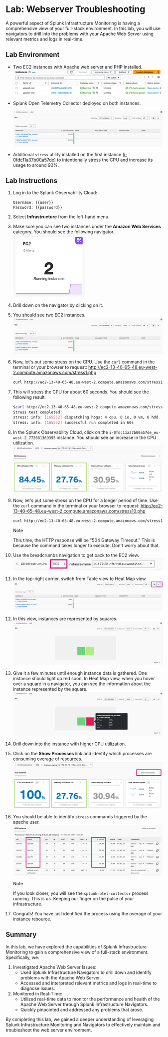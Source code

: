 # Lab: Webserver Troubleshooting 

A powerful aspect of Splunk Infrastructure Monitoring is having a comprehensive view of your full-stack environment. In this lab, you will use navigators to drill into the problems with your Apache Web Server using relevant metrics and logs in real-time.


## Lab Environment

- Two EC2 instances with Apache web server and PHP installed. ![ec2s](ec2s.png)

  

- Splunk Open Telemetry Collector deployed on both instances.

  ![infrastructure](infrastructure.png)	

- Additional `stress` utility installed on the first instance ([i-0fdc11a37b00a57de](https://eu-west-2.console.aws.amazon.com/ec2/home?region=eu-west-2#InstanceDetails:instanceId=i-0fdc11a37b00a57de)) to intentionally stress the CPU and increase its usage to around 90%. 
  
  
  
## Lab Instructions

  1. Log in to the Splunk Observability Cloud: 
     ``` 
     Username: {{user}}
     Password: {{password}}
     ```
  
     
  
  2. Select **Infrastructure** from the left-hand menu.

     

  3. Make sure you can see two instances under the **Amazon Web Services** category. You should see the following navigator.
     ![navigator](navigator.png)
  
     
  
  4. Drill down on the navigator by clicking on it.
     
  5. You should see two EC2 instances.![infrastructure](infrastructure.png)
  
     
  
  6. Now, let's put some stress on the CPU. Use the `curl` command in the terminal or your browser to request: http://ec2-13-40-65-48.eu-west-2.compute.amazonaws.com/stress1.php
  
     ```sh
     curl http://ec2-13-40-65-48.eu-west-2.compute.amazonaws.com/stress1.php
     ```
  
     
  
  7. This will stress the CPU for about 60 seconds. You should see the following result:
  
     ```sh
     $curl http://ec2-13-40-65-48.eu-west-2.compute.amazonaws.com/stress1.php
     Stress test completed:
     stress: info: [165552] dispatching hogs: 4 cpu, 0 io, 0 vm, 0 hdd
     stress: info: [165552] successful run completed in 60s
     ```
     
    
     
  8. In the Splunk Observability Cloud, click on the `i-0fdc11a37b00a57de_eu-west-2_772081369355` instance. You should see an increase in the CPU utilization.![cpu01](cpu01.png)
  
     
  
  9. Now, let's put some stress on the CPU for a longer period of time. Use the `curl` command in the terminal or your browser to request: http://ec2-13-40-65-48.eu-west-2.compute.amazonaws.com/stress10.php
  
     ```sh
     curl http://ec2-13-40-65-48.eu-west-2.compute.amazonaws.com/stress10.php
     ```
  
     
  
     > [!NOTE]
     >
     > This time, the HTTP response will be "504 Gateway Timeout." This is because the command takes longer to execute. Don't worry about that.

  

  10. Use the breadcrumbs navigation to get back to the EC2 view.![breadcrumbs](breadcrumbs.png)

  

  11. In the top-right corner, switch from Table view to Heat Map view.![table](table.png)
  
  12. In this view, instances are represented by squares. ![heatmap](heatmap.png)
  
      
  
  13. Give it a few minutes until enough instance data is gathered. One instance should light up red soon. In Heat Map view, when you hover over a square in a navigator, you can see the information about the instance represented by the square.![heatmap-red](heatmap-red.png)
  
      
  
  14. Drill down into the instance with higher CPU utilization. 
  
  15. Click on the **Show Processes** link and identify which processes are consuming overage of resources.  ![show-processes](show-processes.png) 
  
      
  
  16. You should be able to identify `stress` commands triggered by the apache user.![processes](processes.png)
  
      
  
      > [!NOTE]
      >
      > If you look closer, you will see the `splunk-otel-collector` process running. This is us. Keeping our finger on the pulse of your infrastructure.
  
      
  
  17. Congrats! You have just identified the process using the overage of your instance resource. 

  

## Summary

In this lab, we have explored the capabilities of Splunk Infrastructure Monitoring to gain a comprehensive view of a full-stack environment. Specifically, we:

1. Investigated Apache Web Server Issues:
   - Used Splunk Infrastructure Navigators to drill down and identify problems with the Apache Web Server.
   - Accessed and interpreted relevant metrics and logs in real-time to diagnose issues.
2. Monitored in Real-Time:
   - Utilized real-time data to monitor the performance and health of the Apache Web Server through Splunk Infrastructure Navigators.
   - Quickly pinpointed and addressed any problems that arose.

By completing this lab, we gained a deeper understanding of leveraging Splunk Infrastructure Monitoring and Navigators to effectively maintain and troubleshoot the web server environment.